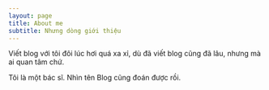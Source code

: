 ```yaml
---
layout: page
title: About me
subtitle: Nhưng dòng giới thiệu
---
```


Viết blog với tôi đôi lúc hơi quá xa xỉ, dù đã viết blog cũng đã lâu, nhưng mà ai quan tâm chứ.

Tôi là một bác sĩ. Nhìn tên Blog cũng đoán được rồi.